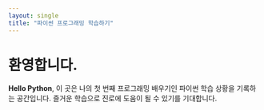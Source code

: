```yaml
---
layout: single
title: "파이썬 프로그래밍 학습하기"
---
```


# 환영합니다.  
  
**Hello Python**, 이 곳은 나의 첫 번째 프로그래밍 배우기인 파이썬 학습 상황을 기록하는 공간입니다.
즐거운 학습으로 진로에 도움이 될 수 있기를 기대합니다.
